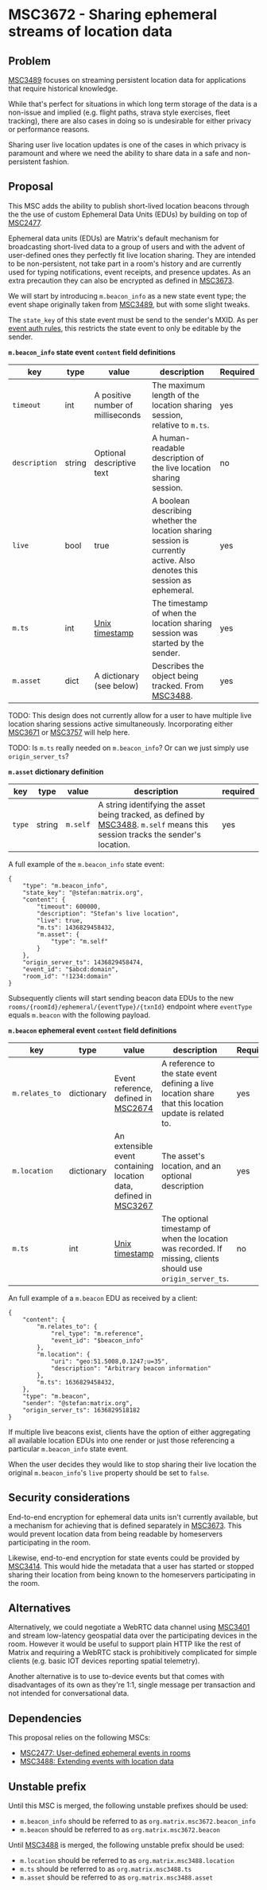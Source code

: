 # MSC3672 - Sharing ephemeral streams of location data

## Problem

[MSC3489](https://github.com/matrix-org/matrix-doc/pull/3489) 
focuses on streaming persistent location data for applications that require
historical knowledge. 

While that's perfect for situations in which long term storage of the data is a 
non-issue and implied (e.g. flight paths, strava style exercises, fleet 
tracking), there are also cases in doing so is undesirable for either privacy 
or performance reasons.

Sharing user live location updates is one of the cases in which privacy is 
paramount and where we need the ability to share data in a safe and 
non-persistent fashion.

## Proposal

This MSC adds the ability to publish short-lived location beacons through the 
the use of custom Ephemeral Data Units (EDUs) by building on top of [MSC2477](https://github.com/matrix-org/matrix-doc/pull/2477).

Ephemeral data units (EDUs) are Matrix's default mechanism for broadcasting 
short-lived data to a group of users and with the advent of user-defined ones 
they perfectly fit live location sharing. 
They are intended to be non-persistent, not take part in a room's history and 
are currently used for typing notifications, event receipts, and presence 
updates. As an extra precaution they can also be encrypted as defined in [MSC3673](https://github.com/matrix-org/matrix-doc/pull/3673).

We will start by introducing `m.beacon_info` as a new state event type; the event shape originally taken from [MSC3489](https://github.com/matrix-org/matrix-doc/pull/3489), but with some slight tweaks.

The `state_key` of this state event must be send to the sender's MXID. As per [event auth rules](https://spec.matrix.org/v1.2/rooms/v9/#authorization-rules), this restricts the state event to only be editable by the sender.

**`m.beacon_info` state event `content` field definitions**

| key | type | value | description | Required |
| ---- | ----| ----- | ----------- | -------- |
| `timeout` | int | A positive number of milliseconds | The maximum length of the location sharing session, relative to `m.ts`. | yes
| `description` | string | Optional descriptive text | A human-readable description of the live location sharing session. | no |
| `live` | bool | true | A boolean describing whether the location sharing session is currently active. Also denotes this session as ephemeral. | yes
| `m.ts` | int | [Unix timestamp](https://en.wikipedia.org/wiki/Unix_time) | The timestamp of when the location sharing session was started by the sender. | yes
| `m.asset` | dict | A dictionary (see below) | Describes the object being tracked. From [MSC3488](https://github.com/matrix-org/matrix-spec-proposals/pull/3488). | yes

TODO: This design does not currently allow for a user to have multiple live location sharing sessions active simultaneously. Incorporating either [MSC3671](https://github.com/matrix-org/matrix-spec-proposals/pull/3671) or [MSC3757](https://github.com/matrix-org/matrix-spec-proposals/pull/3757) will help here.

TODO: Is `m.ts` really needed on `m.beacon_info`? Or can we just simply use `origin_server_ts`?

**`m.asset` dictionary definition**

| key | type | value | description | required |
| ---- | --- | ----- | ----------- | -------- |
| `type` | string | `m.self`  | A string identifying the asset being tracked, as defined by [MSC3488](https://github.com/matrix-org/matrix-spec-proposals/pull/3488). `m.self` means this session tracks the sender's location. | yes |


A full example of the `m.beacon_info` state event:

```json5
{
    "type": "m.beacon_info",
    "state_key": "@stefan:matrix.org",
    "content": {
        "timeout": 600000,
        "description": "Stefan's live location",
        "live": true,
        "m.ts": 1436829458432,
        "m.asset": {
            "type": "m.self"
        }
    },
    "origin_server_ts": 1436829458474,
    "event_id": "$abcd:domain",
    "room_id": "!1234:domain"
}
```

Subsequently clients will start sending beacon data EDUs to the new 
`rooms/{roomId}/ephemeral/{eventType}/{txnId}` endpoint where `eventType` equals 
`m.beacon` with the following payload.

**`m.beacon` ephemeral event `content` field definitions**

| key | type | value | description | Required |
| ---- | ----| ----- | ----------- | -------- |
| `m.relates_to` | dictionary | Event reference, defined in [MSC2674](https://github.com/matrix-org/matrix-spec-proposals/pull/2674) | A reference to the state event defining a live location share that this location update is related to. | yes
| `m.location` | dictionary | An extensible event containing location data, defined in [MSC3267](https://github.com/matrix-org/matrix-spec-proposals/pull/3267) | The asset's location, and an optional description | yes |
| `m.ts` | int | [Unix timestamp](https://en.wikipedia.org/wiki/Unix_time) | The optional timestamp of when the location was recorded. If missing, clients should use `origin_server_ts`. | no

An full example of a `m.beacon` EDU as received by a client:

```json5
{
    "content": {
        "m.relates_to": {
            "rel_type": "m.reference",
            "event_id": "$beacon_info"
        },
        "m.location": {
            "uri": "geo:51.5008,0.1247;u=35",
            "description": "Arbitrary beacon information"
        },
        "m.ts": 1636829458432,
    },
    "type": "m.beacon",
    "sender": "@stefan:matrix.org",
    "origin_server_ts": 1636829518182
}
```

If multiple live beacons exist, clients have the option of either aggregating
all available location EDUs into one render or just those referencing a particular 
`m.beacon_info` state event.

When the user decides they would like to stop sharing their live location the 
original `m.beacon_info`'s `live` property should be set to `false`.

## Security considerations

End-to-end encryption for ephemeral data units isn't currently available, but a 
mechanism for achieving that is defined separately in [MSC3673](https://github.com/matrix-org/matrix-doc/pull/3673). This would prevent location data from being readable by homeservers participating in the room.

Likewise, end-to-end encryption for state events could be provided by [MSC3414](https://github.com/matrix-org/matrix-spec-proposals/pull/3414). This would hide the metadata that a user has started or stopped sharing their location from being known to the homeservers participating in the room.


## Alternatives

Alternatively, we could negotiate a WebRTC data channel using [MSC3401](https://github.com/matrix-org/matrix-doc/pull/3401) 
and stream low-latency geospatial data over the participating devices in the 
room. However it would be useful to support plain HTTP like the rest of Matrix 
and requiring a WebRTC stack is prohibitively complicated for simple clients 
(e.g. basic IOT devices reporting spatial telemetry).

Another alternative is to use to-device events but that comes with disadvantages
of its own as they're 1:1, single message per transaction and not intended for 
conversational data.

## Dependencies

This proposal relies on the following MSCs:

* [MSC2477: User-defined ephemeral events in rooms](https://github.com/matrix-org/matrix-doc/pull/2477)
* [MSC3488: Extending events with location data](https://github.com/matrix-org/matrix-spec-proposals/pull/3488)

## Unstable prefix

Until this MSC is merged, the following unstable prefixes should be used:

 * `m.beacon_info` should be referred to as `org.matrix.msc3672.beacon_info`
 * `m.beacon` should be referred to as `org.matrix.msc3672.beacon`

 Until [MSC3488](https://github.com/matrix-org/matrix-spec-proposals/pull/3488) is merged, the following unstable prefix should be used:

 * `m.location` should be referred to as `org.matrix.msc3488.location`
 * `m.ts` should be referred to as `org.matrix.msc3488.ts`
 * `m.asset` should be referred to as `org.matrix.msc3488.asset`